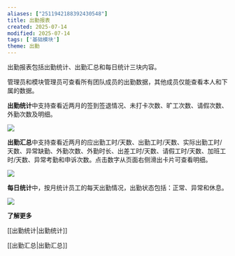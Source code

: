 ```yaml
---
aliases: ["2511942188392430548"]
title: 出勤报表
created: 2025-07-14
modified: 2025-07-14
tags: ['基础模块']
theme: 出勤
---
```


出勤报表包括出勤统计、出勤汇总和每日统计三块内容。

管理员和模块管理员可查看所有团队成员的出勤数据，其他成员仅能查看本人和下属的数据。

**出勤统计**中支持查看近两月的签到签退情况、未打卡次数、旷工次数、请假次数、外勤次数及明细。

![](https://myhelpdoc.oss-cn-heyuan.aliyuncs.com/mdimages/d30cde5553484df22f68b099a5e64ba2.jpg)

**出勤汇总**中支持查看近两月的应出勤工时/天数、出勤工时/天数、实际出勤工时/天数、异常缺勤、外勤次数、外勤时长、出差工时/天数、请假工时/天数、加班工时/天数、异常考勤和申诉次数。点击数字从页面右侧滑出卡片可查看明细。

![](https://myhelpdoc.oss-cn-heyuan.aliyuncs.com/mdimages/5a373dee281b45b30e95e6ef77c1127e.jpg)

**每日统计**中，按月统计员工的每天出勤情况，出勤状态包括：正常、异常和休息。

![](https://myhelpdoc.oss-cn-heyuan.aliyuncs.com/mdimages/97ad88030d41aa620723cda992ab2ac8.jpg)

**了解更多**

[[出勤统计|出勤统计]]

[[出勤汇总|出勤汇总]]

